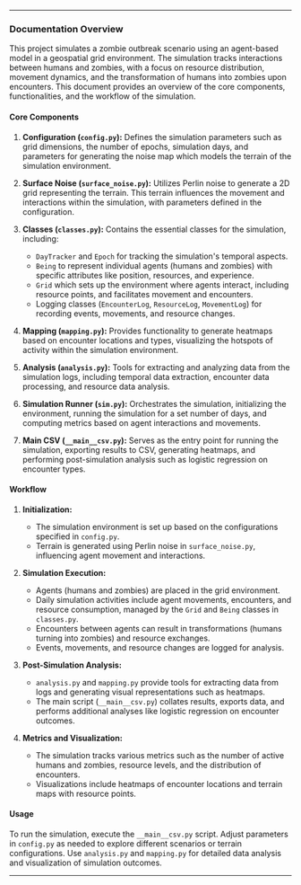 
---

### Documentation Overview

This project simulates a zombie outbreak scenario using an agent-based model in a geospatial grid environment. The simulation tracks interactions between humans and zombies, with a focus on resource distribution, movement dynamics, and the transformation of humans into zombies upon encounters. This document provides an overview of the core components, functionalities, and the workflow of the simulation.

#### Core Components

1. **Configuration (`config.py`):** Defines the simulation parameters such as grid dimensions, the number of epochs, simulation days, and parameters for generating the noise map which models the terrain of the simulation environment.

2. **Surface Noise (`surface_noise.py`):** Utilizes Perlin noise to generate a 2D grid representing the terrain. This terrain influences the movement and interactions within the simulation, with parameters defined in the configuration.

3. **Classes (`classes.py`):** Contains the essential classes for the simulation, including:
   - `DayTracker` and `Epoch` for tracking the simulation's temporal aspects.
   - `Being` to represent individual agents (humans and zombies) with specific attributes like position, resources, and experience.
   - `Grid` which sets up the environment where agents interact, including resource points, and facilitates movement and encounters.
   - Logging classes (`EncounterLog`, `ResourceLog`, `MovementLog`) for recording events, movements, and resource changes.

4. **Mapping (`mapping.py`):** Provides functionality to generate heatmaps based on encounter locations and types, visualizing the hotspots of activity within the simulation environment.

5. **Analysis (`analysis.py`):** Tools for extracting and analyzing data from the simulation logs, including temporal data extraction, encounter data processing, and resource data analysis.

6. **Simulation Runner (`sim.py`):** Orchestrates the simulation, initializing the environment, running the simulation for a set number of days, and computing metrics based on agent interactions and movements.

7. **Main CSV (`__main__csv.py`):** Serves as the entry point for running the simulation, exporting results to CSV, generating heatmaps, and performing post-simulation analysis such as logistic regression on encounter types.

#### Workflow

1. **Initialization:**
   - The simulation environment is set up based on the configurations specified in `config.py`.
   - Terrain is generated using Perlin noise in `surface_noise.py`, influencing agent movement and interactions.

2. **Simulation Execution:**
   - Agents (humans and zombies) are placed in the grid environment.
   - Daily simulation activities include agent movements, encounters, and resource consumption, managed by the `Grid` and `Being` classes in `classes.py`.
   - Encounters between agents can result in transformations (humans turning into zombies) and resource exchanges.
   - Events, movements, and resource changes are logged for analysis.

3. **Post-Simulation Analysis:**
   - `analysis.py` and `mapping.py` provide tools for extracting data from logs and generating visual representations such as heatmaps.
   - The main script (`__main__csv.py`) collates results, exports data, and performs additional analyses like logistic regression on encounter outcomes.

4. **Metrics and Visualization:**
   - The simulation tracks various metrics such as the number of active humans and zombies, resource levels, and the distribution of encounters.
   - Visualizations include heatmaps of encounter locations and terrain maps with resource points.

#### Usage

To run the simulation, execute the `__main__csv.py` script. Adjust parameters in `config.py` as needed to explore different scenarios or terrain configurations. Use `analysis.py` and `mapping.py` for detailed data analysis and visualization of simulation outcomes.

---
